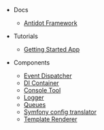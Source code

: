 <!-- docs/_sidebar.md -->

* Docs
    * [Antidot Framework](/framework/getting-started.md) 

* Tutorials
    * [Getting Started App](https://getting-started.antidotfw.io/)

* Components
    * [Event Dispatcher](https://event-dispatcher.antidotfw.io/)
    * [DI Container](https://di.antidotfw.io/)
    * [Console Tool](https://cli.antidotfw.io/)
    * [Logger](https://logger.antidotfw.io/)
    * [Queues](https://queue.antidotfw.io/)
    * [Symfony config translator](https://sf-config.antidotfw.io/)
    * [Template Renderer](https://template.antidotfw.io/)
